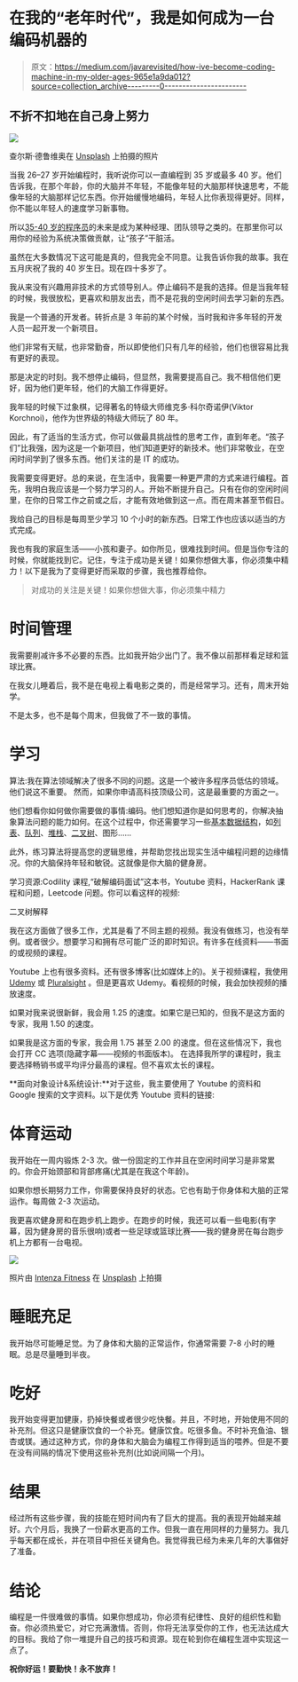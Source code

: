 # 在我的“老年时代”，我是如何成为一台编码机器的

> 原文：<https://medium.com/javarevisited/how-ive-become-coding-machine-in-my-older-ages-965e1a9da012?source=collection_archive---------0----------------------->

## 不折不扣地在自己身上努力

![](img/b8df41aa054deac1a0dfb97b98b06cb2.png)

查尔斯·德鲁维奥在 [Unsplash](https://unsplash.com?utm_source=medium&utm_medium=referral) 上拍摄的照片

当我 26–27 岁开始编程时，我听说你可以一直编程到 35 岁或最多 40 岁。他们告诉我，在那个年龄，你的大脑并不年轻，不能像年轻的大脑那样快速思考，不能像年轻的大脑那样记忆东西。你开始缓慢地编码，年轻人比你表现得更好。同样，你不能以年轻人的速度学习新事物。

所以[35-40 岁的程序员](/javarevisited/can-you-learn-programming-and-become-a-web-developer-in-the-40s-and-50s-f9e117f32721)的未来是成为某种经理、团队领导之类的。在那里你可以用你的经验为系统决策做贡献，让“孩子”干脏活。

虽然在大多数情况下这可能是真的，但我完全不同意。让我告诉你我的故事。我在五月庆祝了我的 40 岁生日。现在四十多岁了。

我从来没有兴趣用非技术的方式领导别人。停止编码不是我的选择。但是当我年轻的时候，我很放松，更喜欢和朋友出去，而不是花我的空闲时间去学习新的东西。

我是一个普通的开发者。转折点是 3 年前的某个时候，当时我和许多年轻的开发人员一起开发一个新项目。

他们非常有天赋，也非常勤奋，所以即使他们只有几年的经验，他们也很容易比我有更好的表现。

那是决定的时刻。我不想停止编码，但显然，我需要提高自己。我不相信他们更好，因为他们更年轻，他们的大脑工作得更好。

我年轻的时候下过象棋，记得著名的特级大师维克多·科尔奇诺伊(Viktor Korchnoi)，他作为世界级的特级大师玩了 80 年。

因此，有了适当的生活方式，你可以做最具挑战性的思考工作，直到年老。“孩子们”比我强，因为这是一个新项目，他们知道更好的新技术。他们非常敬业，在空闲时间学到了很多东西。他们关注的是 IT 的成功。

我需要变得更好。总的来说，在生活中，我需要一种更严肃的方式来进行编程。首先，我明白我应该是一个努力学习的人。开始不断提升自己。只有在你的空闲时间里，在你的日常工作之前或之后，才能有效地做到这一点。而在周末甚至节假日。

我给自己的目标是每周至少学习 10 个小时的新东西。日常工作也应该以适当的方式完成。

我也有我的家庭生活——小孩和妻子。如你所见，很难找到时间。但是当你专注的时候，你就能找到它。记住，专注于成功是关键！如果你想做大事，你必须集中精力！以下是我为了变得更好而采取的步骤，我也推荐给你。

> 对成功的关注是关键！如果你想做大事，你必须集中精力

# **时间管理**

我需要削减许多不必要的东西。比如我开始少出门了。我不像以前那样看足球和篮球比赛。

在我女儿睡着后，我不是在电视上看电影之类的，而是经常学习。还有，周末开始学。

不是太多，也不是每个周末，但我做了不一致的事情。

# **学习**

算法:我在算法领域解决了很多不同的问题。这是一个被许多程序员低估的领域。他们说这不重要。
然而，如果你申请高科技顶级公司，这是最重要的方面之一。

他们想看你如何做你需要做的事情:编码。他们想知道你是如何思考的，你解决抽象算法问题的能力如何。在这个过程中，你还需要学习一些[基本数据结构](/hackernoon/10-data-structure-algorithms-and-programming-courses-to-crack-any-coding-interview-e1c50b30b927?source=user_profile---------8-----------------------)，如[列表](/javarevisited/top-20-linked-list-coding-problems-from-technical-interviews-90b64d2df093)、[队列](https://javarevisited.blogspot.com/2017/04/difference-between-priorityqueue-and-treeset-in-java.html)、[堆栈](https://www.java67.com/2013/08/ata-structures-in-java-programming-array-linked-list-map-set-stack-queue.html)、[二叉树](/javarevisited/20-binary-tree-algorithms-problems-from-coding-interviews-c5e5a384df30)、图形……

此外，练习算法将提高您的逻辑思维，并帮助您找出现实生活中编程问题的边缘情况。你的大脑保持年轻和敏锐。这就像是你大脑的健身房。

学习资源:Codility 课程,“破解编码面试”这本书，Youtube 资料，HackerRank 课程和问题，Leetcode 问题。你可以看这样的视频:

二叉树解释

我在这方面做了很多工作，尤其是看了不同主题的视频。我没有做练习，也没有举例。或者很少。想要学习和拥有尽可能广泛的即时知识。有许多在线资料——书面的或视频的课程。

Youtube 上也有很多资料。还有很多博客(比如媒体上的)。关于视频课程，我使用 [Udemy](/javarevisited/10-best-udemy-online-courses-for-java-developers-4c9ab70cd01f) 或 [Pluralsight](/javarevisited/pluralsight-or-udemy-d9a94d2e8ee) 。但是更喜欢 Udemy。看视频的时候，我会加快视频的播放速度。

如果对我来说很新鲜，我会用 1.25 的速度。如果它是已知的，但我不是这方面的专家，我用 1.50 的速度。

如果我是这方面的专家，我会用 1.75 甚至 2.00 的速度。但在这些情况下，我也会打开 CC 选项(隐藏字幕——视频的书面版本)。
在选择我所学的课程时，我主要选择畅销书或平均评分最高的课程。但不喜欢太长的课程。

**面向对象设计&系统设计:**对于这些，我主要使用了 Youtube 的资料和 Google 搜索的文字资料。以下是优秀 Youtube 资料的链接:

# 体育运动

我开始在一周内锻炼 2-3 次。做一份固定的工作并且在空闲时间学习是非常累的。你会开始颈部和背部疼痛(尤其是在我这个年龄)。

如果你想长期努力工作，你需要保持良好的状态。它也有助于你身体和大脑的正常运作。每周做 2-3 次运动。

我更喜欢健身房和在跑步机上跑步。在跑步的时候，我还可以看一些电影(有字幕，因为健身房的音乐很响)或者一些足球或篮球比赛——我的健身房在每台跑步机上方都有一台电视。

![](img/6aaa1ce7b9448f44c6993423d92887f3.png)

照片由 [Intenza Fitness](https://unsplash.com/@intenzafitness?utm_source=medium&utm_medium=referral) 在 [Unsplash](https://unsplash.com?utm_source=medium&utm_medium=referral) 上拍摄

# 睡眠充足

我开始尽可能睡足觉。为了身体和大脑的正常运作，你通常需要 7-8 小时的睡眠。总是尽量睡到半夜。

# 吃好

我开始变得更加健康，扔掉快餐或者很少吃快餐。并且，不时地，开始使用不同的补充剂。但这只是健康饮食的一个补充。健康饮食。吃很多鱼。不时补充鱼油、银杏或镁。通过这种方式，你的身体和大脑会为编程工作得到适当的喂养。但是不要在没有间隔的情况下使用这些补充剂(比如说间隔一个月)。

# 结果

经过所有这些步骤，我的技能在短时间内有了巨大的提高。我的表现开始越来越好。六个月后，我换了一份薪水更高的工作。但我一直在用同样的力量努力。我几乎每天都在成长，并在项目中担任关键角色。我觉得我已经为未来几年的大事做好了准备。

# **结论**

编程是一件很难做的事情。如果你想成功，你必须有纪律性、良好的组织性和勤奋。你必须热爱它，对它充满激情。否则，你将无法享受你的工作，也无法达成大的目标。我给了你一堆提升自己的技巧和资源。现在轮到你在编程生涯中实现这一点了。

**祝你好运！要勤快！永不放弃！**